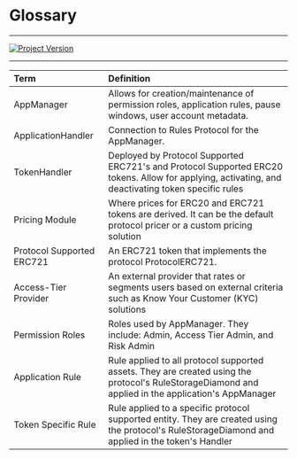 # Glossary

---

[![Project Version][version-image]][version-url]


---

| Term                      | Definition                                                                                                                                                  |
|:--------------------------|:------------------------------------------------------------------------------------------------------------------------------------------------------------|
| AppManager                | Allows for creation/maintenance of permission roles, application rules, pause windows, user account metadata. |
| ApplicationHandler        | Connection to Rules Protocol for the AppManager. |
| TokenHandler              | Deployed by Protocol Supported ERC721's and Protocol Supported ERC20 tokens. Allow for applying, activating, and deactivating token specific rules          |
| Pricing Module            | Where prices for ERC20 and ERC721 tokens are derived. It can be the default protocol pricer or a custom pricing solution                                    |
| Protocol Supported ERC721 | An ERC721 token that implements the protocol ProtocolERC721.                                                                                                |
| Access-Tier Provider      | An external provider that rates or segments users based on external criteria such as Know Your Customer (KYC) solutions                                     |
| Permission Roles          | Roles used by AppManager. They include: Admin, Access Tier Admin, and Risk Admin                                                                            |
| Application Rule          | Rule applied to all protocol supported assets. They are created using the protocol's RuleStorageDiamond and applied in the application's AppManager        |
| Token Specific Rule       | Rule applied to a specific protocol supported entity. They are created using the protocol's RuleStorageDiamond and applied in the token's Handler        |



<!-- These are the header links -->
[version-image]: https://img.shields.io/badge/Version-1.0.0-brightgreen?style=for-the-badge&logo=appveyor
[version-url]: https://github.com/thrackle-io/Tron